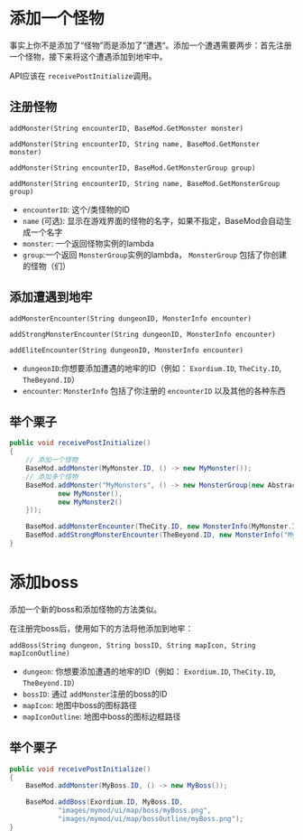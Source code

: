 # 添加一个怪物

事实上你不是添加了“怪物”而是添加了”遭遇“。添加一个遭遇需要两步：首先注册一个怪物，接下来将这个遭遇添加到地牢中。

API应该在 `receivePostInitialize`调用。

## 注册怪物

`addMonster(String encounterID, BaseMod.GetMonster monster)`

`addMonster(String encounterID, String name, BaseMod.GetMonster monster)`

`addMonster(String encounterID, BaseMod.GetMonsterGroup group)`

`addMonster(String encounterID, String name, BaseMod.GetMonsterGroup group)`

* `encounterID`: 这个/类怪物的ID
* `name` (可选): 显示在游戏界面的怪物的名字，如果不指定，BaseMod会自动生成一个名字
* `monster`: 一个返回怪物实例的lambda
* `group`:一个返回 `MonsterGroup`实例的lambda， `MonsterGroup` 包括了你创建的怪物（们）

## 添加遭遇到地牢

`addMonsterEncounter(String dungeonID, MonsterInfo encounter)`

`addStrongMonsterEncounter(String dungeonID, MonsterInfo encounter)`

`addEliteEncounter(String dungeonID, MonsterInfo encounter)`

* `dungeonID`:你想要添加遭遇的地牢的ID（例如： `Exordium.ID`, `TheCity.ID`, `TheBeyond.ID`）
* `encounter`: `MonsterInfo` 包括了你注册的 `encounterID` 以及其他的各种东西


## 举个栗子
```Java
public void receivePostInitialize()
{
    // 添加一个怪物
    BaseMod.addMonster(MyMonster.ID, () -> new MyMonster());
    // 添加多个怪物
    BaseMod.addMonster("MyMonsters", () -> new MonsterGroup(new AbstractMonster[] {
            new MyMonster(),
            new MyMonster2()
    }));

    BaseMod.addMonsterEncounter(TheCity.ID, new MonsterInfo(MyMonster.ID, 5));
    BaseMod.addStrongMonsterEncounter(TheBeyond.ID, new MonsterInfo("MyMonsters", 10));
}
```

# 添加boss

添加一个新的boss和添加怪物的方法类似。

在注册完boss后，使用如下的方法将他添加到地牢：

`addBoss(String dungeon, String bossID, String mapIcon, String mapIconOutline)`

* `dungeon`: 你想要添加遭遇的地牢的ID（例如： `Exordium.ID`, `TheCity.ID`, `TheBeyond.ID`）
* `bossID`: 通过 `addMonster`注册的boss的ID
* `mapIcon`: 地图中boss的图标路径
* `mapIconOutline`: 地图中boss的图标边框路径

## 举个栗子
```Java
public void receivePostInitialize()
{
    BaseMod.addMonster(MyBoss.ID, () -> new MyBoss());

    BaseMod.addBoss(Exordium.ID, MyBoss.ID,
            "images/mymod/ui/map/boss/myBoss.png",
            "images/mymod/ui/map/bossOutline/myBoss.png");
}
```